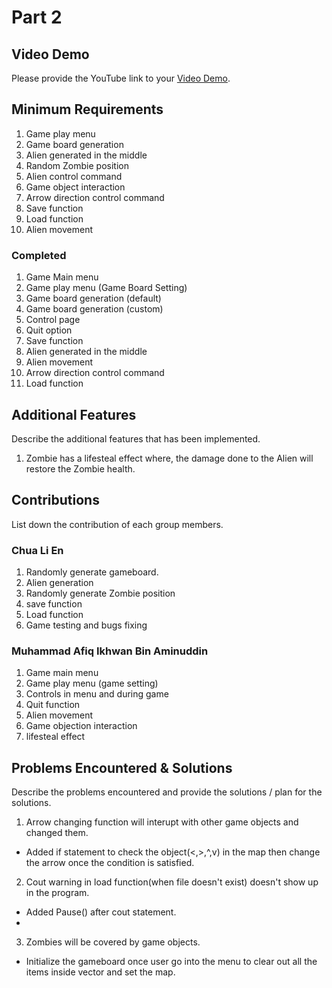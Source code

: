# Part 2

## Video Demo

Please provide the YouTube link to your [Video Demo](https://www.youtube.com/watch?v=zEpa2YtSvnM).

## Minimum Requirements

1. Game play menu
2. Game board generation
3. Alien generated in the middle
4. Random Zombie position
5. Alien control command
6. Game object interaction 
7. Arrow direction control command 
8. Save function
9. Load function
10. Alien movement

### Completed

1. Game Main menu
2. Game play menu (Game Board Setting)
3. Game board generation (default)
4. Game board generation (custom)
5. Control page 
6. Quit option
7. Save function
8. Alien generated in the middle
9. Alien movement 
10. Arrow direction control command
11. Load function

## Additional Features
Describe the additional features that has been implemented.
1. Zombie has a lifesteal effect where, the damage done to the Alien will restore the Zombie health.

## Contributions

List down the contribution of each group members.

### Chua Li En

1. Randomly generate gameboard.
2. Alien generation
3. Randomly generate Zombie position
4. save function
5. Load function
6. Game testing and bugs fixing

### Muhammad Afiq Ikhwan Bin Aminuddin

1. Game main menu
2. Game play menu (game setting)
3. Controls in menu and during game
4. Quit function
5. Alien movement
6. Game objection interaction
7. lifesteal effect

## Problems Encountered & Solutions

Describe the problems encountered and provide the solutions / plan for the solutions.
1. Arrow changing function will interupt with other game objects and changed them.
  - Added if statement to check the object(<,>,^,v) in the map then change the arrow once the condition is satisfied.
 
2. Cout warning in load function(when file doesn't exist) doesn't show up in the program.
  - Added Pause() after cout statement.
  - 
3. Zombies will be covered by game objects.
  - Initialize the gameboard once user go into the menu to clear out all the items inside vector and set the map.
